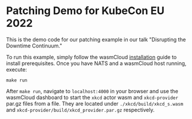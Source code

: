 # Patching Demo for KubeCon EU 2022

This is the demo code for our patching example in our talk "Disrupting the Downtime Continuum."

To run this example, simply follow the wasmCloud [installation](https://wasmcloud.dev/overview/installation/) guide to install prerequisites. Once you have NATS and a wasmCloud host running, execute:

```shell
make run
```

After `make run`, navigate to `localhost:4000` in your browser and use the wasmCloud dashboard to start the `xkcd` actor wasm and `xkcd-provider` par.gz files from a file. They are located under `./xkcd/build/xkcd_s.wasm` and `xkcd-provider/build/xkcd_provider.par.gz` respectively.

